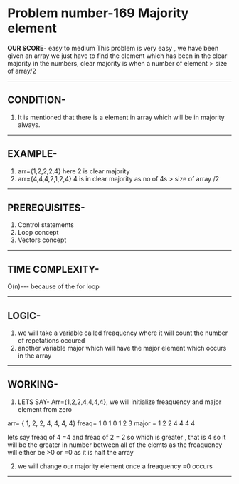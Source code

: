 
# Problem number-169 Majority element  

**OUR SCORE**- easy to medium
This problem is very easy , we have been given an array we just have to find the element which has been in the clear majority in the numbers, clear majority is when a number of element > size of array/2

--- 

## CONDITION-
1. It is mentioned that there is a element in array which will be in majority always.

---

## EXAMPLE-
1. arr={1,2,2,2,4} here 2 is clear majority
2. arr={4,4,4,2,1,2,4} 4 is in clear majority as no of 4s > size of array /2

---  

## PREREQUISITES-
1. Control statements
2. Loop concept
3. Vectors concept

---

## TIME COMPLEXITY-
O(n)--- because of the for loop

--- 

## LOGIC-
1. we will take a variable called freaquency where it will count the number of repetations occured
2. another variable major which will have the major element which occurs in the array

---

## WORKING-
1. LETS SAY- Arr={1,2,2,4,4,4,4}, we will initialize freaquency and major element from zero

arr=     { 1,  2,  2,  4,  4,  4,  4}
freaq=     1   0   1   0   1    2   3
major =    1   2   2    4   4   4   4

lets say freaq of 4 =4 and freaq of 2 = 2 so which is greater , that is 4 so it will be the greater in number between all of the elemts as the freaquency will either be >0 or =0 as it is half the array

2. we will change our majority element once a freaquency =0 occurs

---